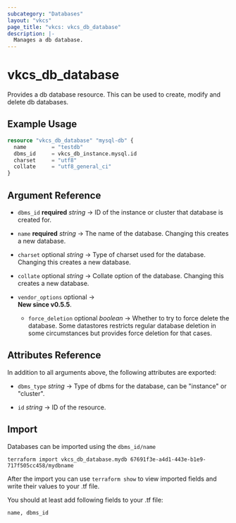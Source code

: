 ```yaml
---
subcategory: "Databases"
layout: "vkcs"
page_title: "vkcs: vkcs_db_database"
description: |-
  Manages a db database.
---
```


# vkcs_db_database

Provides a db database resource. This can be used to create, modify and delete db databases.

## Example Usage

```terraform
resource "vkcs_db_database" "mysql-db" {
  name        = "testdb"
  dbms_id     = vkcs_db_instance.mysql.id
  charset     = "utf8"
  collate     = "utf8_general_ci"
}
```
## Argument Reference
- `dbms_id` **required** *string* &rarr;  ID of the instance or cluster that database is created for.

- `name` **required** *string* &rarr;  The name of the database. Changing this creates a new database.

- `charset` optional *string* &rarr;  Type of charset used for the database. Changing this creates a new database.

- `collate` optional *string* &rarr;  Collate option of the database.  Changing this creates a new database.

- `vendor_options` optional &rarr;  <br>**New since v0.5.5**.
  - `force_deletion` optional *boolean* &rarr;  Whether to try to force delete the database. Some datastores restricts regular database deletion in some circumstances but provides force deletion for that cases.


## Attributes Reference
In addition to all arguments above, the following attributes are exported:
- `dbms_type` *string* &rarr;  Type of dbms for the database, can be "instance" or "cluster".

- `id` *string* &rarr;  ID of the resource.



## Import

Databases can be imported using the `dbms_id/name`

```shell
terraform import vkcs_db_database.mydb 67691f3e-a4d1-443e-b1e9-717f505cc458/mydbname
```

After the import you can use ```terraform show``` to view imported fields and write their values to your .tf file.

You should at least add following fields to your .tf file:

`name, dbms_id`

